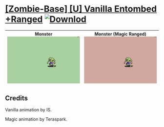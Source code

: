 # [\[Zombie-Base\] \[U\] Vanilla Entombed +Ranged](./) [![Downlod](https://img.shields.io/badge/Download--red?style=social&logo=github)](https://minhaskamal.github.io/DownGit/#/home?url=https://github.com/Klokinator/FE-Repo/tree/main/Battle%20Animations%2FMonsters%20-%20Basic%20Types%2F%5BZombie-Base%5D%20%5BU%5D%20Vanilla%20Entombed%20%2BRanged)

| <b>Monster</b><br/><img alt="Monster animation" src="./8.%20Monster/Monster.gif"/> | <b>Monster (Magic Ranged)</b><br/><img alt="Monster animation" src="./8.%20Monster%20(Magic%20Ranged)/Monster.gif"/> |
| :---: | :---: |

## Credits

Vanilla animation by IS.

Magic animation by Teraspark.

